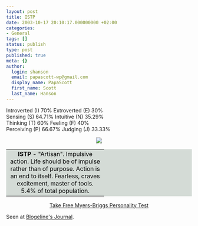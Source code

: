 ```yaml
---
layout: post
title: ISTP
date: 2003-10-17 20:10:17.000000000 +02:00
categories:
- General
tags: []
status: publish
type: post
published: true
meta: {}
author:
  login: shanson
  email: papascott-wp@gmail.com
  display_name: PapaScott
  first_name: Scott
  last_name: Hanson
---
```

<p>Introverted (I) 70% Extroverted (E) 30%<br />
Sensing (S) 64.71% Intuitive (N) 35.29%<br />
Thinking (T) 60% Feeling (F) 40%<br />
Perceiving (P) 66.67% Judging (J) 33.33%</p>
<div align="center"> <!--70 64.71 60 66.67--><img src="http://sminds.com/images/ISTP.gif" /><br />
<table border="0" cellpadding="0" cellspacing="0" bgcolor="#d4dbd6">
<tr>
<td width="250">
<div align="center"> <font color="black"><b>ISTP</b> - "Artisan". Impulsive action. Life should be of impulse rather than of purpose. Action is an end to itself. Fearless, craves excitement, master of tools. 5.4% of total population. </font></div>
</td>
</tr>
</table>
<p> <a href="http://www.similarminds.com/">Take Free Myers-Briggs Personality Test</a></div>
<p>Seen at <a title="Blogeline's Journal" href="http://blogeline.blogspot.com/">Blogeline's Journal</a>.</p>
